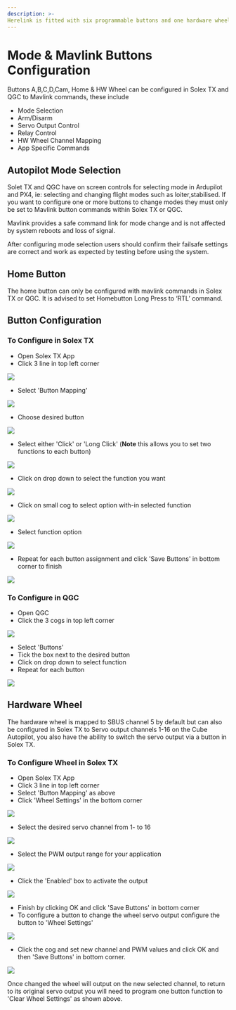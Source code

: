 ```yaml
---
description: >-
Herelink is fitted with six programmable buttons and one hardware wheel,these can be configured in Solex TX or QGC to preset mavlink commands such as mode selection,servo outputs and app control.
---
```


# Mode & Mavlink Buttons Configuration

Buttons A,B,C,D,Cam, Home & HW Wheel can be configured in Solex TX and QGC to Mavlink commands, these include

* Mode Selection 
* Arm/Disarm 
* Servo Output Control 
* Relay Control 
* HW Wheel Channel Mapping
* App Specific Commands


## Autopilot Mode Selection

Solet TX and QGC have on screen controls for selecting mode in Ardupilot and PX4, ie: selecting and changing flight modes such as loiter,stabilised. If you want to configure one or more buttons to change modes they must only be set to Mavlink button commands within Solex TX or QGC. 

Mavlink provides a safe command link for mode change and is not affected by system reboots and loss of signal. 

After configuring mode selection users should confirm their failsafe settings are correct and work as expected by testing before using the system. 

## Home Button 

The home button can only be configured with mavlink commands in Solex TX or QGC.  It is advised to set Homebutton Long Press to ‘RTL’ command. 


## Button Configuration

### **To Configure in Solex TX**

* Open Solex TX App 
* Click 3 line in top left corner

![](../.gitbook/assets/button-mapping-0.jpg)

* Select 'Button Mapping' 

![](../.gitbook/assets/button-mapping-1.jpg)

* Choose desired button

![](../.gitbook/assets/button-mapping-2.jpg)

* Select either 'Click' or 'Long Click' \(**Note** this allows you to set two functions to each button\) 

![](../.gitbook/assets/button-mapping-2.5.jpg)

* Click on drop down to select the function you want

![](../.gitbook/assets/button-mapping-3.png)

* Click on small cog to select option with-in selected function  

![](../.gitbook/assets/button-mapping-6.jpg)

* Select function option

![](../.gitbook/assets/button-mapping-5.png)

* Repeat for each button assignment and click 'Save Buttons' in bottom corner to finish

![](../.gitbook/assets/button-mapping-7.jpg)

### **To Configure in QGC**

* Open QGC
* Click the 3 cogs in top left corner

![](../.gitbook/assets/qgc-button-1.jpg)

* Select 'Buttons' 
* Tick the box next to the desired button
* Click on drop down to select function
* Repeat for each button 

![](../.gitbook/assets/screenshot-2020-03-16-at-22.35.57.png)

## Hardware Wheel


The hardware wheel is mapped to SBUS channel 5 by default but can also be configured in Solex TX to Servo output channels 1-16 on the Cube Autopilot, you also have the ability to switch the servo output via a button in Solex TX.


### **To Configure Wheel in Solex TX**

* Open Solex TX App 
* Click 3 line in top left corner
* Select 'Button Mapping' as above
* Click 'Wheel Settings' in the bottom corner

![](../.gitbook/assets/wheel-1.jpg)

* Select the desired servo channel from 1- to 16

![](../.gitbook/assets/wheel-2.jpg)

* Select the PWM output range for your application

![](../.gitbook/assets/wheel-4.jpg)

* Click the 'Enabled' box to activate the output

![](../.gitbook/assets/wheel-5.png)

* Finish by clicking OK and click 'Save Buttons' in bottom corner
* To configure a button to change the wheel servo output configure the button to 'Wheel Settings' 

![](../.gitbook/assets/wheel-6.jpg)

* Click the cog and set new channel and PWM values and click OK and then 'Save Buttons' in bottom corner.  

![](../.gitbook/assets/wheel-7.png)

Once changed the wheel will output on the new selected channel, to return to its original servo output you will need to program one button function to 'Clear Wheel Settings' as shown above.

